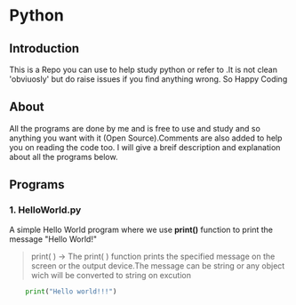 # Python

## Introduction

This is a Repo you can use to help study python or refer to .It is not clean 'obviuosly' but do raise issues if you
find anything wrong. So Happy Coding

## About 

All the programs are done by me and is free to use and study and so anything you want with it (Open Source).Comments are also added to help you on reading the code too. I will give a breif description and explanation about all the programs below.

## Programs

### 1. HelloWorld.py 
A simple Hello World program where we use **print()** function to print the message "Hello World!"

> print( ) -> The print( ) function prints the specified
 message on the screen or the output device.The message can be string or any object wich will be converted to string on excution 

```python
    print("Hello world!!!")
```